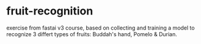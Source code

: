 # fruit-recognition

exercise from fastai v3 course, based on collecting and training a model to recognize 3 differt types of fruits: Buddah's hand, Pomelo & Durian.
